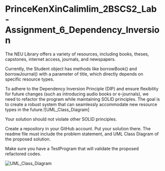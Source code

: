 # PrinceKenXinCalimlim_2BSCS2_Lab-Assignment_6_Dependency_Inversion

The NEU Library offers a variety of resources, including books, theses, capstones, internet access, journals, and newspapers.

Currently, the Student object has methods like borrowBook() and borrowJournal() with a parameter of title, which directly depends on specific resource types.

To adhere to the Dependency Inversion Principle (DIP) and ensure flexibility for future changes (such as introducing audio books or e-journals), we need to refactor the program while maintaining SOLID principles. The goal is to create a robust system that can seamlessly accommodate new resource types in the future.![UML_Class_Diagram]

Your solution should not violate other SOLID principles.

Create a repository in your GitHub account. Put your solution there. The readme file must include the problem statement, and UML Class Diagram of the proposed solution.

Make sure you have a TestProgram that will validate the proposed refactored codes.

![UML_Class_Diagram](https://github.com/PrinceKenXinCalimlim/PrinceKenXinCalimlim_2BSCS2_Lab-Assignment_6_Dependency_Inversion/assets/152839644/faeeb2f4-3948-401c-ac33-e9cac4b30e74)




